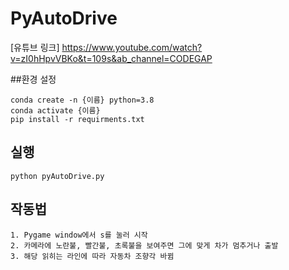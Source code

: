 # PyAutoDrive 

[유튜브 링크] https://www.youtube.com/watch?v=zI0hHpvVBKo&t=109s&ab_channel=CODEGAP

##환경 설정
```
conda create -n {이름} python=3.8
conda activate {이름}
pip install -r requirments.txt
```

## 실행
```
python pyAutoDrive.py
```

## 작동법
```
1. Pygame window에서 s를 눌러 시작
2. 카메라에 노란불, 빨간불, 초록불을 보여주면 그에 맞게 차가 멈추거나 출발
3. 해당 읽히는 라인에 따라 자동차 조향각 바뀜
```